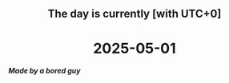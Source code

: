 <h2 align=center>The day is currently [with UTC+0]</h2>
<h1 align=center><!--TIME BEGIN-->2025-05-01<!--TIME END--></h1>
<h5>Made by a bored guy</h5>
